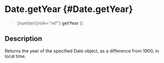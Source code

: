 Date.getYear {#Date.getYear}
============

> [number]{role="ref"} **getYear** ()

Description
-----------

Returns the year of the specified Date object, as a difference from
1900, in local time.
